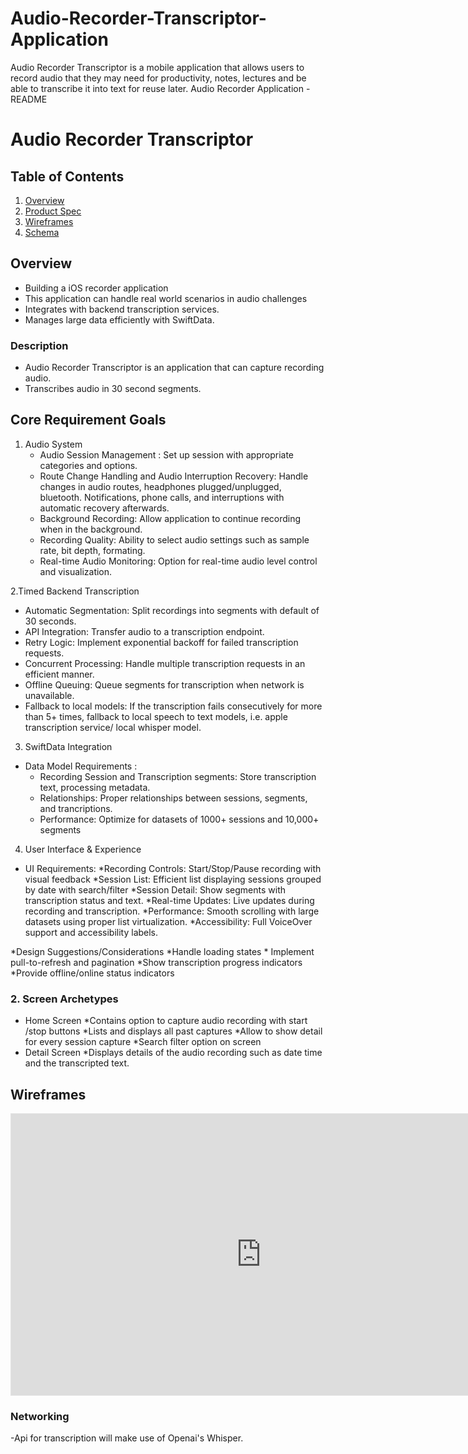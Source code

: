 # Audio-Recorder-Transcriptor-Application
Audio Recorder Transcriptor is a mobile application that allows users to record audio that they may need for productivity, notes, lectures and be able to transcribe it into text for reuse later. 
Audio Recorder Application - README

# Audio Recorder Transcriptor

## Table of Contents

1. [Overview](#Overview)
2. [Product Spec](#Product-Spec)
3. [Wireframes](#Wireframes)
4. [Schema](#Schema)

## Overview
- Building a iOS recorder application 
- This application can handle real world scenarios in audio challenges
- Integrates with backend transcription services. 
- Manages large data efficiently with SwiftData. 


### Description
- Audio Recorder Transcriptor is an application that can capture recording audio.
- Transcribes audio in 30 second segments.



## Core Requirement Goals 
1. Audio System
    * Audio Session Management : Set up session with appropriate categories and options.
    * Route Change Handling and Audio Interruption Recovery: Handle changes in audio routes, headphones plugged/unplugged, bluetooth. Notifications, phone calls, and interruptions with automatic recovery afterwards. 
    * Background Recording: Allow application to continue recording when in the background. 
    * Recording Quality: Ability to select audio settings such as sample rate, bit depth, formating.
    * Real-time Audio Monitoring: Option for real-time audio level control and visualization.


2.Timed Backend Transcription 
* Automatic Segmentation: Split recordings into segments with default of 30 seconds. 
* API Integration: Transfer audio to a transcription endpoint.
* Retry Logic: Implement exponential backoff for failed transcription requests.
* Concurrent Processing: Handle multiple transcription requests in an efficient manner. 
* Offline Queuing: Queue segments for transcription when network is unavailable.
* Fallback to local models: If the transcription fails consecutively for more than 5+ times, fallback to local speech to text models, i.e. apple transcription service/ local whisper model.


3. SwiftData Integration
* Data Model Requirements : 
    * Recording Session and Transcription segments: Store transcription text, processing metadata.
    * Relationships: Proper relationships between sessions, segments, and trancriptions.
    * Performance: Optimize for datasets of 1000+ sessions and 10,000+ segments

4. User Interface & Experience 
* UI Requirements:
    *Recording Controls: Start/Stop/Pause recording with visual feedback
    *Session List: Efficient list displaying sessions grouped by date with search/filter
    *Session Detail: Show segments with transcription status and text.
    *Real-time Updates: Live updates during recording and transcription.
    *Performance: Smooth scrolling with large datasets using proper list virtualization.
    *Accessibility: Full VoiceOver support and accessibility labels.
    
*Design Suggestions/Considerations 
    *Handle loading states 
    * Implement pull-to-refresh and pagination 
    *Show transcription progress indicators 
    *Provide offline/online status indicators 
    
    


### 2. Screen Archetypes

-  Home Screen
    *Contains option to capture audio recording with start /stop buttons 
    *Lists and displays all past captures 
    *Allow to show detail for every session capture 
    *Search filter option on screen 
- Detail Screen 
    *Displays details of the audio recording such as date time and the transcripted text.
    
    


## Wireframes
<iframe style="border: 1px solid rgba(0, 0, 0, 0.1);" width="800" height="450" src="https://embed.figma.com/design/RunlsRP2UGOeyPAwl3dqc2/AudioRecorderTranscriptor?node-id=0-1&embed-host=share" allowfullscreen></iframe>




### Networking

-Api for transcription will make use of Openai's Whisper. 
